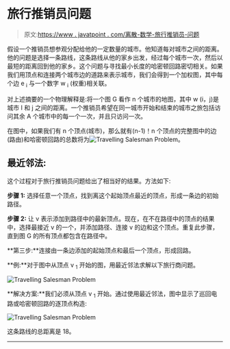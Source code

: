 # 旅行推销员问题

> 原文:[https://www . javatpoint . com/离散-数学-旅行推销员-问题](https://www.javatpoint.com/discrete-mathematics-travelling-salesman-problem)

假设一个推销员想参观分配给他的一定数量的城市。他知道每对城市之间的距离。他的问题是选择一条路线，这条路线从他的家乡出发，经过每个城市一次，然后以最短的距离回到他的家乡。这个问题与寻找最小长度的哈密顿回路密切相关。如果我们用顶点和连接两个城市边的道路来表示城市，我们会得到一个加权图，其中每个边 e <sub>i</sub> 与一个数字 w <sub>i</sub> (权重)相关联。

对上述摘要的一个物理解释是:将一个图 G 看作 n 个城市的地图，其中 w (i，j)是城市 I 和 j 之间的距离。一个推销员希望在同一城市开始和结束的城市之旅包括访问其余 A 个城市中的每一个一次，并且只访问一次。

在图中，如果我们有 n 个顶点(城市)，那么就有(n-1)！n 个顶点的完整图中的边(路由)和哈密顿回路的总数将为![Travelling Salesman Problem](../Images/62d1b6d9449438bc4a15b84e0f3f8b3f.png)。

## 最近邻法:

这个过程对于旅行推销员问题给出了相当好的结果。方法如下:

**步骤 1:** 选择任意一个顶点，找到离这个起始顶点最近的顶点，形成一条边的初始路径。

**步骤 2:** 让 v 表示添加到路径中的最新顶点。现在，在不在路径中的顶点的结果中，选择最接近 v 的一个，并添加路径、连接 v 的边和这个顶点。重复此步骤，直到图 G 的所有顶点都包含在路径中。

**第三步:**连接由一条边添加的起始顶点和最后一个顶点，形成回路。

**例:**对于图中从顶点 v <sub>1</sub> 开始的图，用最近邻法求解以下旅行商问题。

![Travelling Salesman Problem](../Images/9621d1faff5851e707a998bb97bd0ce1.png)

**解决方案:**我们必须从顶点 v <sub>1</sub> 开始。通过使用最近邻法，图中显示了巡回电路或哈密顿回路的逐顶点构造:

![Travelling Salesman Problem](../Images/2ed6c196167cb60444e123ddbb1e6edf.png)

这条路线的总距离是 18。

* * *